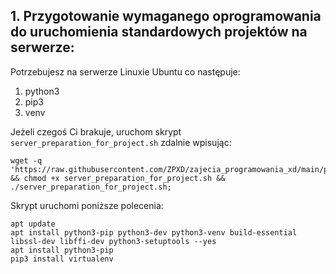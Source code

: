 ## 1. Przygotowanie wymaganego oprogramowania do uruchomienia standardowych projektów na serwerze:

Potrzebujesz na serwerze Linuxie Ubuntu co następuje: 
1. python3
2. pip3 
3. venv
 
Jeżeli czegoś Ci brakuje, uruchom skrypt `server_preparation_for_project.sh` zdalnie wpisując:
```
wget -q 'https://raw.githubusercontent.com/ZPXD/zajecia_programowania_xd/main/przydatne/server_preparation_for_project.sh' && chmod +x server_preparation_for_project.sh && ./server_preparation_for_project.sh;
```

Skrypt uruchomi poniższe polecenia:
```
apt update
apt install python3-pip python3-dev python3-venv build-essential libssl-dev libffi-dev python3-setuptools --yes
apt install python3-pip
pip3 install virtualenv 
```
